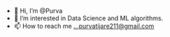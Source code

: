- 👋 Hi, I’m @Purva
- 👀 I’m interested in Data Science and ML algorithms.
- 📫 How to reach me ...purvatijare211@gmail.com

<!---
PurvaTijare/PurvaTijare is a ✨ special ✨ repository because its `README.md` (this file) appears on your GitHub profile.
You can click the Preview link to take a look at your changes.
--->
